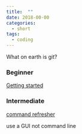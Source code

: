 ```yaml
---
title:  ""
date: 2018-00-00
categories: 
  - short
tags:
  - coding
---
```

What on earth is git?

### Beginner
[Getting started](https://git-scm.com/book/en/v2/Getting-Started-Git-Basics)
### Intermediate
[command refresher](http://rogerdudler.github.io/git-guide/)

use a GUI not command line

